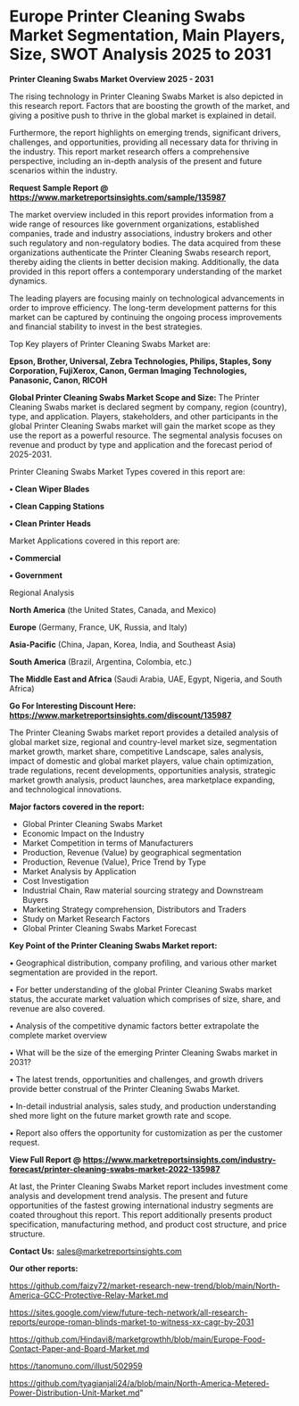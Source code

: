 # Europe Printer Cleaning Swabs Market Segmentation, Main Players, Size, SWOT Analysis 2025 to 2031

<Strong> Printer Cleaning Swabs Market Overview 2025 - 2031</strong>

The rising technology in Printer Cleaning Swabs Market is also depicted in this research report. Factors that are boosting the growth of the market, and giving a positive push to thrive in the global market is explained in detail.

Furthermore, the report highlights on emerging trends, significant drivers, challenges, and opportunities, providing all necessary data for thriving in the industry. This report market research offers a comprehensive perspective, including an in-depth analysis of the present and future scenarios within the industry.

<strong>Request Sample Report @ <a href=https://www.marketreportsinsights.com/sample/135987>https://www.marketreportsinsights.com/sample/135987</a></strong>

The market overview included in this report provides information from a wide range of resources like government organizations, established companies, trade and industry associations, industry brokers and other such regulatory and non-regulatory bodies. The data acquired from these organizations authenticate the Printer Cleaning Swabs research report, thereby aiding the clients in better decision making. Additionally, the data provided in this report offers a contemporary understanding of the market dynamics.

The leading players are focusing mainly on technological advancements in order to improve efficiency. The long-term development patterns for this market can be captured by continuing the ongoing process improvements and financial stability to invest in the best strategies.

Top Key players of Printer Cleaning Swabs Market are:

<strong>Epson, Brother, Universal, Zebra Technologies, Philips, Staples, Sony Corporation, FujiXerox, Canon, German Imaging Technologies, Panasonic, Canon, RICOH</strong>

<strong><b>Global Printer Cleaning Swabs Market Scope and Size:</b></strong>
The Printer Cleaning Swabs market is declared segment by company, region (country), type, and application. Players, stakeholders, and other participants in the global Printer Cleaning Swabs market will gain the market scope as they use the report as a powerful resource. The segmental analysis focuses on revenue and product by type and application and the forecast period of 2025-2031.

Printer Cleaning Swabs Market Types covered in this report are:

<strong>• Clean Wiper Blades

• Clean Capping Stations

• Clean Printer Heads</strong>

Market Applications covered in this report are:

<strong>• Commercial

• Government</strong> 

Regional Analysis

<strong>North America</strong> (the United States, Canada, and Mexico)

<strong>Europe</strong> (Germany, France, UK, Russia, and Italy)

<strong>Asia-Pacific</strong> (China, Japan, Korea, India, and Southeast Asia)

<strong>South America</strong> (Brazil, Argentina, Colombia, etc.)

<strong>The Middle East and Africa</strong> (Saudi Arabia, UAE, Egypt, Nigeria, and South Africa)

<strong>Go For Interesting Discount Here: <a href=https://www.marketreportsinsights.com/discount/135987>https://www.marketreportsinsights.com/discount/135987</a></strong>

The Printer Cleaning Swabs market report provides a detailed analysis of global market size, regional and country-level market size, segmentation market growth, market share, competitive Landscape, sales analysis, impact of domestic and global market players, value chain optimization, trade regulations, recent developments, opportunities analysis, strategic market growth analysis, product launches, area marketplace expanding, and technological innovations.

<strong><b>Major factors covered in the report:</b></strong>
<ul>
  <li>Global Printer Cleaning Swabs Market </li>
  <li>Economic Impact on the Industry</li>
  <li>Market Competition in terms of Manufacturers</li>
  <li>Production, Revenue (Value) by geographical segmentation</li>
  <li>Production, Revenue (Value), Price Trend by Type</li>
  <li>Market Analysis by Application</li>
  <li>Cost Investigation</li>
  <li>Industrial Chain, Raw material sourcing strategy and Downstream Buyers</li>
  <li>Marketing Strategy comprehension, Distributors and Traders</li>
  <li>Study on Market Research Factors</li>
  <li>Global Printer Cleaning Swabs Market Forecast</li>
</ul>

<strong><b>Key Point of the Printer Cleaning Swabs Market report:</b></strong>

• Geographical distribution, company profiling, and various other market segmentation are provided in the report.

• For better understanding of the global Printer Cleaning Swabs market status, the accurate market valuation which comprises of size, share, and revenue are also covered.

• Analysis of the competitive dynamic factors better extrapolate the complete market overview

• What will be the size of the emerging Printer Cleaning Swabs market in 2031?

• The latest trends, opportunities and challenges, and growth drivers provide better construal of the Printer Cleaning Swabs Market.

• In-detail industrial analysis, sales study, and production understanding shed more light on the future market growth rate and scope.

• Report also offers the opportunity for customization as per the customer request.

<strong><b>View Full Report @ <a href=https://www.marketreportsinsights.com/industry-forecast/printer-cleaning-swabs-market-2022-135987>https://www.marketreportsinsights.com/industry-forecast/printer-cleaning-swabs-market-2022-135987</a></b></strong>


At last, the Printer Cleaning Swabs Market report includes investment come analysis and development trend analysis. The present and future opportunities of the fastest growing international industry segments are coated throughout this report. This report additionally presents product specification, manufacturing method, and product cost structure, and price structure.

<strong>Contact Us:</strong>
sales@marketreportsinsights.com

<strong>Our other reports:</strong>

<a href=https://github.com/faizy72/market-research-new-trend/blob/main/North-America-GCC-Protective-Relay-Market.md>https://github.com/faizy72/market-research-new-trend/blob/main/North-America-GCC-Protective-Relay-Market.md</a>

<a href=https://sites.google.com/view/future-tech-network/all-research-reports/europe-roman-blinds-market-to-witness-xx-cagr-by-2031>https://sites.google.com/view/future-tech-network/all-research-reports/europe-roman-blinds-market-to-witness-xx-cagr-by-2031</a>

<a href=https://github.com/Hindavi8/marketgrowthh/blob/main/Europe-Food-Contact-Paper-and-Board-Market.md>https://github.com/Hindavi8/marketgrowthh/blob/main/Europe-Food-Contact-Paper-and-Board-Market.md</a>

<a href=https://tanomuno.com/illust/502959>https://tanomuno.com/illust/502959</a>

<a href=https://github.com/tyagianjali24/a/blob/main/North-America-Metered-Power-Distribution-Unit-Market.md>https://github.com/tyagianjali24/a/blob/main/North-America-Metered-Power-Distribution-Unit-Market.md</a>"
